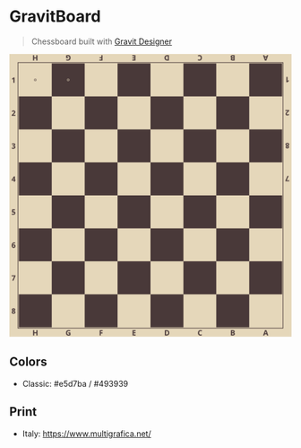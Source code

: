 # GravitBoard

> Chessboard built with [Gravit Designer](https://www.designer.io/)

![GravitBoard](dist/gravitboard-classic-480px.png)

## Colors

- Classic: #e5d7ba / #493939

## Print

- Italy: https://www.multigrafica.net/
